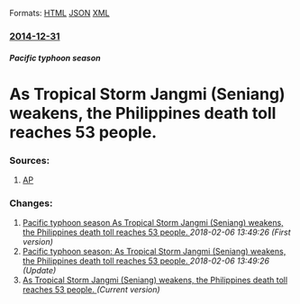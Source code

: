 
Formats: [HTML](/news/2014/12/31/as-tropical-storm-jangmi-seniang-weakens-the-philippines-death-toll-reaches-53-people.html)  [JSON](/news/2014/12/31/as-tropical-storm-jangmi-seniang-weakens-the-philippines-death-toll-reaches-53-people.json)  [XML](/news/2014/12/31/as-tropical-storm-jangmi-seniang-weakens-the-philippines-death-toll-reaches-53-people.xml)  

### [2014-12-31](/news/2014/12/31/index.md)

##### Pacific typhoon season
# As Tropical Storm Jangmi (Seniang) weakens, the Philippines death toll reaches 53 people. 




### Sources:

1. [AP](http://bigstory.ap.org/article/dc32aa3e21ac4e1885ba93eb12efe339/philippine-storm-weakens-leaves-53-dead)

### Changes:

1. [Pacific typhoon season As Tropical Storm Jangmi (Seniang) weakens, the Philippines death toll reaches 53 people. ](/news/2014/12/31/pacific-typhoon-season-pas-tropical-storm-jangmi-seniang-weakens-the-philippines-death-toll-reaches-53-people.md) _2018-02-06 13:49:26 (First version)_
2. [Pacific typhoon season: As Tropical Storm Jangmi (Seniang) weakens, the Philippines death toll reaches 53 people. ](/news/2014/12/31/pacific-typhoon-season-as-tropical-storm-jangmi-seniang-weakens-the-philippines-death-toll-reaches-53-people.md) _2018-02-06 13:49:26 (Update)_
2. [As Tropical Storm Jangmi (Seniang) weakens, the Philippines death toll reaches 53 people. ](/news/2014/12/31/as-tropical-storm-jangmi-seniang-weakens-the-philippines-death-toll-reaches-53-people.md) _(Current version)_
